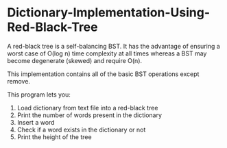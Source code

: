 # Dictionary-Implementation-Using-Red-Black-Tree
 
A red-black tree is a self-balancing BST. It has the advantage of ensuring a worst case of O(log n) time complexity at all times whereas a BST may become degenerate (skewed) and require O(n).

This implementation contains all of the basic BST operations except remove.
 
This program lets you: 
1. Load dictionary from text file into a red-black tree
2. Print the number of words present in the dictionary
3. Insert a word
4. Check if a word exists in the dictionary or not
5. Print the height of the tree 
